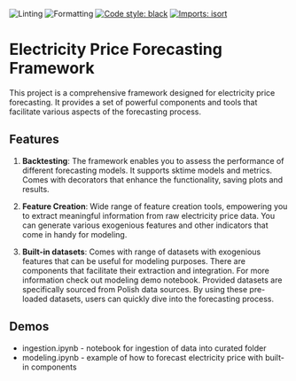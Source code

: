 ![Linting](https://github.com/sewcio543/EPF-Framework/actions/workflows/lint.yaml/badge.svg)
![Formatting](https://github.com/sewcio543/EPF-Framework/actions/workflows//formating.yaml/badge.svg)
[![Code style: black](https://img.shields.io/badge/code%20style-black-000000.svg)](https://github.com/psf/black)
[![Imports: isort](https://img.shields.io/badge/%20imports-isort-%231674b1?style=flat&labelColor=ef8336)](https://pycqa.github.io/isort/)

# Electricity Price Forecasting Framework

This project is a comprehensive framework designed for electricity price forecasting.
It provides a set of powerful components and tools that facilitate various aspects of the forecasting process.

## Features

1. **Backtesting**: The framework enables you to assess the performance of different forecasting models.
It supports sktime models and metrics. Comes with decorators that enhance the functionality, saving plots and results.

2. **Feature Creation**: Wide range of feature creation tools, empowering you to extract meaningful information from raw electricity price data.
You can generate various exogenious features and other indicators that come in handy for modeling.

3. **Built-in datasets**: Comes with range of datasets with exogenious features that can be useful for modeling purposes.
There are components that facilitate their extraction and integration.
For more information check out modeling demo notebook.
Provided datasets are specifically sourced from Polish data sources.
By using these pre-loaded datasets, users can quickly dive into the forecasting process.

## Demos

* ingestion.ipynb - notebook for ingestion of data into curated folder
* modeling.ipynb - example of how to forecast electricity price with built-in components
